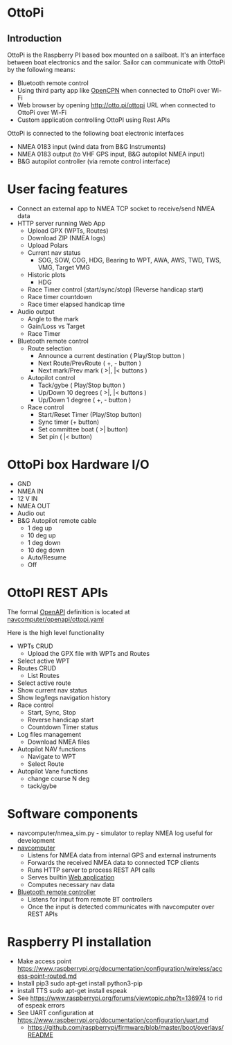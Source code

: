 # OttoPi

## Introduction

OttoPi is the Raspberry PI based box mounted on a sailboat. It's an interface between boat electronics and the sailor.
Sailor can communicate with OttoPi by the following means:
* Bluetooth remote control
* Using third party app like [OpenCPN](https://opencpn.org/) when connected to OttoPi over Wi-Fi
* Web browser by opening http://otto.pi/ottopi URL when connected to OttoPi over Wi-Fi
* Custom application controlling OttoPI using Rest APIs

OttoPi is connected to the following boat electronic interfaces 
* NMEA 0183 input (wind data from B&G Instruments)
* NMEA 0183 output (to VHF GPS input, B&G autopilot NMEA input)
* B&G autopilot controller (via remote control interface)

# User facing features

* Connect an external app to NMEA TCP socket to receive/send NMEA data 
* HTTP server running Web App
  * Upload GPX (WPTs, Routes)
  * Download ZIP (NMEA logs)
  * Upload Polars 
  * Current nav status
    * SOG, SOW, COG, HDG, Bearing to WPT, AWA, AWS, TWD, TWS, VMG, Target VMG
  * Historic plots
    * HDG
  * Race Timer control (start/sync/stop) (Reverse handicap start)
  * Race timer countdown 
  * Race timer elapsed handicap time
* Audio output 
  * Angle to the mark
  * Gain/Loss vs Target
  * Race Timer 
* Bluetooth remote control 
  * Route selection 
    * Announce a current destination   ( Play/Stop button )
    * Next Route/PrevRoute  ( +, - button )
    * Next mark/Prev mark  ( >|, |< buttons )
  * Autopilot control
    * Tack/gybe ( Play/Stop button )
    * Up/Down 10 degrees  ( >|, |< buttons )
    * Up/Down 1 degree  ( +, - button )
  * Race control 
    * Start/Reset Timer (Play/Stop button)
    * Sync timer        (+ button)
    * Set committee boat ( >| button)
    * Set pin            ( |< button)
  

# OttoPi box Hardware I/O

* GND
* NMEA IN
* 12 V IN
* NMEA OUT
* Audio out
* B&G Autopilot remote cable
  * 1 deg up
  * 10 deg up 
  * 1 deg down 
  * 10 deg down 
  * Auto/Resume
  * Off
    
# OttoPI REST APIs

The formal [OpenAPI](https://swagger.io/specification) definition is located 
at [navcomputer/openapi/ottopi.yaml](navcomputer/openapi/ottopi.yaml) 

Here is the high level functionality

* WPTs CRUD
  * Upload the GPX file with WPTs and Routes
* Select active WPT
* Routes CRUD
  * List Routes
* Select active route
* Show current nav status 
* Show leg/legs navigation history 
* Race control 
  * Start, Sync, Stop
  * Reverse handicap start
  * Countdown Timer status
* Log files management 
  * Download NMEA files
* Autopilot NAV functions
  * Navigate to WPT
  * Select Route
* Autopilot Vane functions
  * change course N deg 
  * tack/gybe 


# Software components 
* navcomputer/nmea_sim.py - simulator to replay NMEA log useful for development
* [navcomputer](navcomputer/main.py)
  * Listens for NMEA data from internal GPS and external instruments
  * Forwards the received NMEA data to connected TCP clients
  * Runs HTTP server to process REST API calls
  * Serves builtin [Web application](web/README.md) 
  * Computes necessary nav data
* [Bluetooth remote controller](bt_remote/README.md) 
  * Listens for input from remote BT controllers
  * Once the input is detected communicates with navcomputer over REST APIs

# Raspberry PI installation 
* Make access point https://www.raspberrypi.org/documentation/configuration/wireless/access-point-routed.md
* Install pip3 sudo apt-get install python3-pip
* install TTS sudo apt-get install espeak
* See https://www.raspberrypi.org/forums/viewtopic.php?t=136974 to rid of espeak errors
* See UART configuration at https://www.raspberrypi.org/documentation/configuration/uart.md
  * https://github.com/raspberrypi/firmware/blob/master/boot/overlays/README


